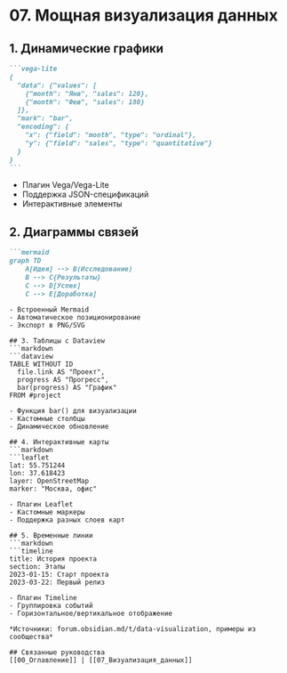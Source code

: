 # 07. Мощная визуализация данных

## 1. Динамические графики
````markdown
```vega-lite
{
  "data": {"values": [
    {"month": "Янв", "sales": 120},
    {"month": "Фев", "sales": 180}
  ]},
  "mark": "bar",
  "encoding": {
    "x": {"field": "month", "type": "ordinal"},
    "y": {"field": "sales", "type": "quantitative"}
  }
}
```
````
- Плагин Vega/Vega-Lite
- Поддержка JSON-спецификаций
- Интерактивные элементы

## 2. Диаграммы связей
```markdown
```mermaid
graph TD
    A[Идея] --> B(Исследование)
    B --> C{Результаты}
    C --> D[Успех]
    C --> E[Доработка]
```
```
- Встроенный Mermaid
- Автоматическое позиционирование
- Экспорт в PNG/SVG

## 3. Таблицы с Dataview
```markdown
```dataview
TABLE WITHOUT ID
  file.link AS "Проект",
  progress AS "Прогресс",
  bar(progress) AS "График"
FROM #project
```
```
- Функция bar() для визуализации
- Кастомные столбцы
- Динамическое обновление

## 4. Интерактивные карты
```markdown
```leaflet
lat: 55.751244
lon: 37.618423
layer: OpenStreetMap
marker: "Москва, офис"
```
```
- Плагин Leaflet
- Кастомные маркеры
- Поддержка разных слоев карт

## 5. Временные линии
```markdown
```timeline
title: История проекта
section: Этапы
2023-01-15: Старт проекта
2023-03-22: Первый релиз
```
```
- Плагин Timeline
- Группировка событий
- Горизонтальное/вертикальное отображение

*Источники: forum.obsidian.md/t/data-visualization, примеры из сообщества*

## Связанные руководства
[[00_Оглавление]] | [[07_Визуализация_данных]]
